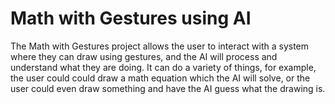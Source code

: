 # Math with Gestures using AI

The Math with Gestures project allows the user to interact with a system where they can draw using gestures, and the AI will process and understand what they are doing. 
It can do a variety of things, for example, 
the user could could draw a math equation which the AI will solve, or the user could even draw something and have the AI guess what the drawing is.
